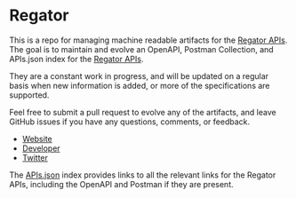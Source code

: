 # RegatorThis is a repo for managing machine readable artifacts for the [Regator APIs](http://platform.regator.com/api/). The goal is to maintain and evolve an OpenAPI, Postman Collection, and APIs.json index for the [Regator APIs](http://platform.regator.com/api/).They are a constant work in progress, and will be updated on a regular basis when new information is added, or more of the specifications are supported.Feel free to submit a pull request to evolve any of the artifacts, and leave GitHub issues if you have any questions, comments, or feedback.- [Website](http://platform.regator.com/api/)- [Developer](http://platform.regator.com/api/)- [Twitter](https://twitter.com/regator)The [APIs.json](https://github.com/api-evangelist/regator/blob/master/apis.json) index provides links to all the relevant links for the Regator APIs, including the OpenAPI and Postman if they are present.